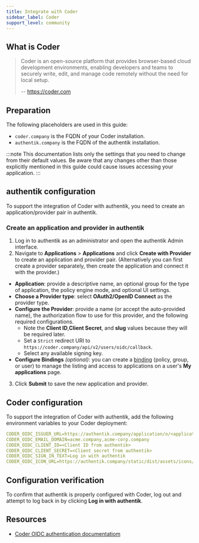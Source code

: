 ```yaml
---
title: Integrate with Coder
sidebar_label: Coder
support_level: community
---
```


## What is Coder

> Coder is an open-source platform that provides browser-based cloud development environments, enabling developers and teams to securely write, edit, and manage code remotely without the need for local setup.
>
> -- https://coder.com

## Preparation

The following placeholders are used in this guide:

- `coder.company` is the FQDN of your Coder installation.
- `authentik.company` is the FQDN of the authentik installation.

:::note
This documentation lists only the settings that you need to change from their default values. Be aware that any changes other than those explicitly mentioned in this guide could cause issues accessing your application.
:::

## authentik configuration

To support the integration of Coder with authentik, you need to create an application/provider pair in authentik.

### Create an application and provider in authentik

1. Log in to authentik as an administrator and open the authentik Admin interface.
2. Navigate to **Applications** > **Applications** and click **Create with Provider** to create an application and provider pair. (Alternatively you can first create a provider separately, then create the application and connect it with the provider.)

- **Application**: provide a descriptive name, an optional group for the type of application, the policy engine mode, and optional UI settings.
- **Choose a Provider type**: select **OAuth2/OpenID Connect** as the provider type.
- **Configure the Provider**: provide a name (or accept the auto-provided name), the authorization flow to use for this provider, and the following required configurations.
    - Note the **Client ID**,**Client Secret**, and **slug** values because they will be required later.
    - Set a `Strict` redirect URI to `https://coder.company/api/v2/users/oidc/callback`.
    - Select any available signing key.
- **Configure Bindings** _(optional)_: you can create a [binding](https://docs.goauthentik.io/docs/add-secure-apps/flows-stages/bindings/) (policy, group, or user) to manage the listing and access to applications on a user's **My applications** page.

3. Click **Submit** to save the new application and provider.

## Coder configuration

To support the integration of Coder with authentik, add the following environment variables to your Coder deployment:

```yaml showLineNumbers
CODER_OIDC_ISSUER_URL=https://authentik.company/application/o/<application_slug>/
CODER_OIDC_EMAIL_DOMAIN=acme.company,acme-corp.company
CODER_OIDC_CLIENT_ID=<Client ID from authentik>
CODER_OIDC_CLIENT_SECRET=<Client secret from authentik>
CODER_OIDC_SIGN_IN_TEXT=Log in with authentik
CODER_OIDC_ICON_URL=https://authentik.company/static/dist/assets/icons/icon.png
```

## Configuration verification

To confirm that authentik is properly configured with Coder, log out and attempt to log back in by clicking **Log in with authentik**.

## Resources

- [Coder OIDC authentication documentatiom](https://coder.com/docs/admin/users/oidc-auth/)
